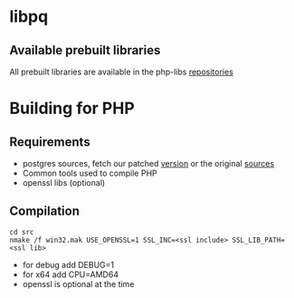 # libpq

## Available prebuilt libraries

All prebuilt libraries are available in the php-libs
[repositories](http://windows.php.net/downloads/php-sdk/deps/)

# Building for PHP

## Requirements

  * postgres sources, fetch our patched [version](https://github.com/winlibs/) or the original [sources](http://www.postgresql.org)
  * Common tools used to compile PHP
  * openssl libs (optional)


## Compilation

	cd src
    nmake /f win32.mak USE_OPENSSL=1 SSL_INC=<ssl include> SSL_LIB_PATH=<ssl lib>
  
- for debug add DEBUG=1
- for x64 add CPU=AMD64
- openssl is optional at the time
